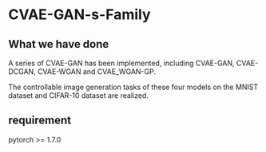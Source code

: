 # CVAE-GAN-s-Family

## What we have done
A series of CVAE-GAN has been implemented, including CVAE-GAN, CVAE-DCGAN, CVAE-WGAN and CVAE_WGAN-GP. 

The controllable image generation tasks of these four models on the MNIST dataset and CIFAR-10 dataset are realized.

## requirement
pytorch >= 1.7.0
